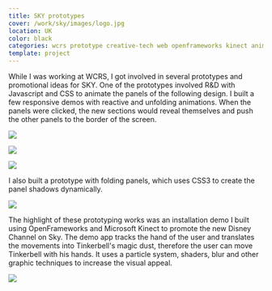 ```yaml
---
title: SKY prototypes
cover: /work/sky/images/logo.jpg
location: UK
color: black
categories: wcrs prototype creative-tech web openframeworks kinect animation inverted
template: project
---
```


While I was working at WCRS, I got involved in several prototypes and promotional ideas for SKY. One of the prototypes involved R&D with Javascript and CSS to animate the panels of the following design. I built a few responsive demos with reactive and unfolding animations. When the panels were clicked, the new sections would reveal themselves and push the other panels to the border of the screen.

![](/work/sky/images/1.png)

![](/work/sky/images/2.jpg)

![](/work/sky/images/3.jpg)

I also built a prototype with folding panels, which uses CSS3 to create the panel shadows dynamically.

![](/work/sky/images/4.jpg)

The highlight of these prototyping works was an installation demo I built using OpenFrameworks and Microsoft Kinect to promote the new Disney Channel on Sky. The demo app tracks the hand of the user and translates the movements into Tinkerbell's magic dust, therefore the user can move Tinkerbell with his hands. It uses a particle system, shaders, blur and other graphic techniques to increase the visual appeal.

![](/work/sky/images/5.png)
